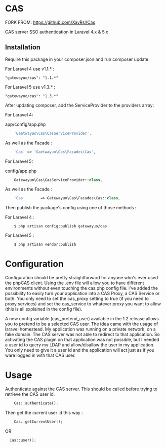 CAS
===
FORK FROM: https://github.com/XavRsl/Cas

CAS server SSO authentication in Laravel 4.x & 5.x

## Installation

Require this package in your composer.json and run composer update.

For Laravel 4 use v1.1.* :

    "gatewayuo/cas": "1.1.*"

For Laravel 5 use v1.3.* :

    "gatewayuo/cas": "1.3.*"

After updating composer, add the ServiceProvider to the providers array:

For Laravel 4:

app/config/app.php

```php
    'Gaetwayuo\Cas\CasServiceProvider',
```
As well as the Facade :
```php
	'Cas' => 'Gaetwayuo\Cas\Facades\Cas',
```

For Laravel 5:

config/app.php

```php
    Gatewayuo\Cas\CasServiceProvider::class,
```
As well as the Facade :
```php
	'Cas'       => Gatewayuo\Cas\Facades\Cas::class,
```

Then publish the package's config using one of those methods :

For Laravel 4 :
```
    $ php artisan config:publish gatewayuo/cas
```

For Laravel 5 :
```
    $ php artisan vendor:publish
```

Configuration
==

Configuration should be pretty straightforward for anyone who's ever used the phpCAS client. Using the .env file will allow you to have different environments without even touching the cas.php config file. I've added the possibility to easily turn your application into a CAS Proxy, a CAS Service or both. You only need to set the cas_proxy setting to true (if you need to proxy services) and set the cas_service to whatever proxy you want to allow (this is all explained in the config file).

A new config variable (cas_pretend_user) available in the 1.2 release allows you to pretend to be a selected CAS user. The idea came with the usage of laravel homestead. My application was running on a private network, on a fake domain. The CAS server was not able to redirect to that application. So activating the CAS plugin on that application was not possible, but I needed a user id to query my LDAP and allow/disallow the user in my application. You only need to give it a user id and the application will act just as if you ware logged in with that CAS user.

Usage
==

Authenticate against the CAS server. This should be called before trying to retrieve the CAS user id.

```php
	Cas::authenticate();
```

Then get the current user id this way :

```php
	Cas::getCurrentUser();
```

OR

```php
  Cas::user();
```

